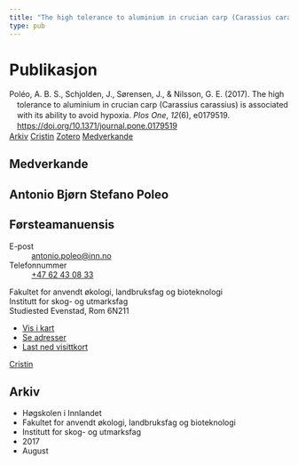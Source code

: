 ```yaml
---
title: "The high tolerance to aluminium in crucian carp (Carassius carassius) is associated with its ability to avoid hypoxia"
type: pub
---
```

<h1>Publikasjon</h1>
<article id="csl-bib-container-WWGKYACD" class="csl-bib-container">
  <div class="csl-bib-body" style="line-height: 1.35; padding-left: 1em; text-indent:-1em;">
  <div class="csl-entry">Pol&#xE9;o, A. B. S., Schjolden, J., S&#xF8;rensen, J., &amp; Nilsson, G. E. (2017). The high tolerance to aluminium in crucian carp (Carassius carassius) is associated with its ability to avoid hypoxia. <i>Plos One</i>, <i>12</i>(6), e0179519. <a href="https://doi.org/10.1371/journal.pone.0179519">https://doi.org/10.1371/journal.pone.0179519</a></div>
</div>
  <div class="csl-bib-buttons">
    <a href="#taxonomy-article-WWGKYACD" class="csl-bib-button">Arkiv</a>
    <a href="https://app.cristin.no/results/show.jsf?id=1484570" alt="Cristin URL" class="csl-bib-button">Cristin</a>
    <a href="http://zotero.org/groups/5022929/items/WWGKYACD" alt="Zotero URL" class="csl-bib-button">Zotero</a>
    <a href="#contributors-article-WWGKYACD" class="csl-bib-button">Medverkande</a>
  </div>
  <div id="csl-bib-meta-container-WWGKYACD"></div>
</article>
<div id="csl-bib-meta-WWGKYACD" class="csl-bib-meta">
  <article id="contributors-article-WWGKYACD" class="contributors-article">
    <h1>Medverkande</h1>
    <div class="personas">
<div class="vrtx-hinn-person-card">
<div class="photo">
<i class="lar la-user-circle missing-person"></i>
</div>
<div class="info">
<hgroup><h1>Antonio Bjørn Stefano Poleo</h1>
<h2>Førsteamanuensis</h2>
</hgroup><dl>
<dt>E-post</dt>
<dd>
<a href="mailto:antonio.poleo@inn.no">antonio.poleo@inn.no</a>
</dd>
<dt>Telefonnummer</dt>
<dd><a href="tel:+4762430833">
+47 62 43 08 33
</a></dd>
</dl>
<p>
Fakultet for anvendt økologi, landbruksfag og bioteknologi<br>
Institutt for skog- og utmarksfag<br>
Studiested Evenstad,
Rom 6N211
</p>
<ul class="vrtx-hinn-links">
<li><a href="https://www.google.com/maps?q=61.42516,11.07813">Vis i kart</a></li>
<li><a href="https://www.inn.no/finn-en-ansatt/antonio-poleo.html#vrtx-hinn-addresses">Se adresser</a></li>
<li><a href="https://www.inn.no/finn-en-ansatt/antonio-poleo.html?vrtx=vcf">Last ned visittkort</a></li>
</ul>
</div>
</div>
<a href="https://app.cristin.no/persons/show.jsf?id=22191" alt="Cristin URL" class="personas-cristin">Cristin</a>
</div>
  </article>
  <article id="taxonomy-article-WWGKYACD" class="taxonomy-article">
    <h1>Arkiv</h1>
    <ul>
      <li>Høgskolen i Innlandet</li>
      <li>Fakultet for anvendt økologi, landbruksfag og bioteknologi</li>
      <li>Institutt for skog- og utmarksfag</li>
      <li>2017</li>
      <li>August</li>
    </ul>
  </article>
</div>
